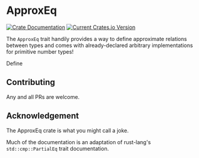 # ApproxEq

[![Crate Documentation](https://img.shields.io/badge/docs.rs-approxeq-green.svg)](https://docs.rs/approxeq)
[![Current Crates.io Version](https://img.shields.io/crates/v/approxeq.svg)](https://crates.io/crates/approxeq)

The `ApproxEq` trait handily provides a way to define approximate relations between types and comes with already-declared arbitrary implementations for primitive number types!

Define 

## Contributing
Any and all PRs are welcome.

## Acknowledgement
The ApproxEq crate is what you might call a joke.

Much of the documentation is an adaptation of rust-lang's `std::cmp::PartialEq` trait documentation.

